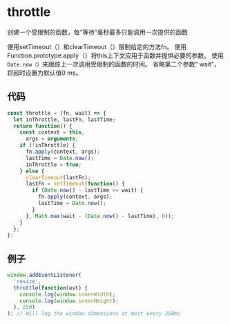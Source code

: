 # throttle

创建一个受限制的函数，每“等待”毫秒最多只能调用一次提供的函数

使用setTimeout（）和clearTimeout（）限制给定的方法fn。
使用Function.prototype.apply（）将this上下文应用于函数并提供必要的参数。
使用`Date.now（）`来跟踪上一次调用受限制的函数的时间。
省略第二个参数“ wait”，将超时设置为默认值0 ms。

## 代码

```js
const throttle = (fn, wait) => {
  let inThrottle, lastFn, lastTime;
  return function() {
    const context = this,
      args = arguments;
    if (!inThrottle) {
      fn.apply(context, args);
      lastTime = Date.now();
      inThrottle = true;
    } else {
      clearTimeout(lastFn);
      lastFn = setTimeout(function() {
        if (Date.now() - lastTime >= wait) {
          fn.apply(context, args);
          lastTime = Date.now();
        }
      }, Math.max(wait - (Date.now() - lastTime), 0));
    }
  };
};
```

## 例子

```js
window.addEventListener(
  'resize',
  throttle(function(evt) {
    console.log(window.innerWidth);
    console.log(window.innerHeight);
  }, 250)
); // Will log the window dimensions at most every 250ms
```
